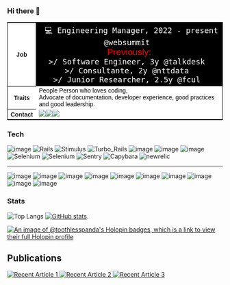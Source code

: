 ### Hi there 👋

<!--
**toothlesspanda/toothlesspanda** is a ✨ _special_ ✨ repository because its `README.md` (this file) appears on your GitHub profile.

Here are some ideas to get you started:

- 🔭 I’m currently working on ...
- 🌱 I’m currently learning ...
- 👯 I’m looking to collaborate on ...
- 🤔 I’m looking for help with ...
- 💬 Ask me about ...
- 📫 How to reach me: ...
- 😄 Pronouns: ...
- ⚡ Fun fact: ...
-->

<table width="200" border="0" align="center" cellpadding="0" cellspacing="0" style="background-color:white;border:1px solid black;font-size:1em;font-family:arial,helvetica,sans-serif;">
  
   <tbody>
      <tr>
       <th>Job</th>
       <td colspan="1" style="padding:5px;background-color:black;color:white;font-size:150%;text-align:center;"> 
       <code> 💻 Engineering Manager, 2022 - present @websummit </code>
        <br>
        <span style="color: red;"> Previously: </span><br>
        <span> <code>>/ Software Engineer, 3y @talkdesk </code></span><br>
        <span> <code>>/ Consultante, 2y @nttdata </code></span><br>
        <span> <code>>/ Junior Researcher, 2.5y @fcul </code></span>
       </td>
     </tr>
     <tr>
      <th>Traits</th>
      <td style="background-color:white;color:black;">
       People Person who loves coding, <br> Advocate of documentation, developer experience, good practices and good leadership.
      </td>
     </tr>
      <tr>
            <th>Contact</th>
       <td style="background-color:white;color:black;display:flex;justify-content:center important!;">
        <a href="https://github.com/toothlesspanda">
         <img src="https://img.shields.io/badge/GitHub-100000?style=for-the-badge&logo=github&logoColor=white"/></a> 
        <a href="[https://github.com/toothlesspanda](https://linkedin.com/in/inesdematos)" >
         <img src="https://img.shields.io/badge/LinkedIn-0077B5?style=for-the-badge&logo=linkedin&logoColor=white"/>
        </a> 
        <a href="[https://github.com/toothlesspanda](https://medium.com/@inesdematos)" >
         <img src="https://img.shields.io/badge/Medium-12100E?style=for-the-badge&logo=medium&logoColor=white"/>
        </a>
       </td>
     </tr>
   </tbody>
</table>


### Tech


![image](https://img.shields.io/badge/Ruby-CC342D?style=for-the-badge&logo=ruby&logoColor=white) ![Rails](https://img.shields.io/badge/rails-%23CC0000.svg?style=for-the-badge&logo=ruby-on-rails&logoColor=white) ![Stimulus](https://img.shields.io/badge/stimulus-323330?style=for-the-badge&logo=stimulus&logoColor=red) ![Turbo_Rails](https://img.shields.io/badge/turbo_rails-%23FF0000.svg?style=for-the-badge&logo=tutbo_rails&logoColor=white) ![image](https://img.shields.io/badge/Bootstrap-563D7C?style=for-the-badge&logo=bootstrap&logoColor=white) ![image](https://img.shields.io/badge/rabbitmq-%23FF6600.svg?&style=for-the-badge&logo=rabbitmq&logoColor=white) ![image](https://img.shields.io/badge/PostgreSQL-316192?style=for-the-badge&logo=postgresql&logoColor=white)  ![Selenium](https://img.shields.io/badge/-selenium-%43B02A?style=for-the-badge&logo=selenium&logoColor=white) ![Selenium](https://img.shields.io/badge/-selenium-%43B02A?style=for-the-badge&logo=selenium&logoColor=white) ![Sentry](https://img.shields.io/badge/sentry-%23362D59.svg?style=for-the-badge&logo=sentry&logoColor=white) ![Capybara](https://img.shields.io/badge/-capybara-%23E5E5E5?style=for-the-badge&logo=capybara) ![newrelic](https://img.shields.io/badge/newrelic-%23323330.svg?style=for-the-badge&logo=newrelic&logoColor=%BBDEAD)

<hr>

![image](https://img.shields.io/badge/Node%20js-339933?style=for-the-badge&logo=nodedotjs&logoColor=white) ![image](https://img.shields.io/badge/React-20232A?style=for-the-badge&logo=react&logoColor=61DAFB)  ![image](https://img.shields.io/badge/Cucumber-43B02A?style=for-the-badge&logo=cucumber&logoColor=white) ![image](https://img.shields.io/badge/Swagger-85EA2D?style=for-the-badge&logo=Swagger&logoColor=white) ![image](https://img.shields.io/badge/firebase-ffca28?style=for-the-badge&logo=firebase&logoColor=black) ![image](https://img.shields.io/badge/Docker-2CA5E0?style=for-the-badge&logo=docker&logoColor=white) ![image](https://img.shields.io/badge/mac%20os-000000?style=for-the-badge&logo=apple&logoColor=white) ![image](https://img.shields.io/badge/iTerm2-000000?style=for-the-badge&logo=iterm2&logoColor=white) ![image](https://img.shields.io/badge/VSCode-0078D4?style=for-the-badge&logo=visual%20studio%20code&logoColor=white) ![image](https://img.shields.io/badge/Raspberry%20Pi-A22846?style=for-the-badge&logo=Raspberry%20Pi&logoColor=white)

### Stats
![Top Langs](https://github-readme-stats.vercel.app/api/top-langs/?username=toothlesspanda&hide=java,prolog,php,html,css,makefile,shell&show_icons=true&theme=gruvbox&bg_color=00000000)     [![GitHub stats](https://github-readme-stats.vercel.app/api?username=toothlesspanda&show_icons=true&theme=gruvbox&bg_color=00000000)](https://github.com/toothlesspanda/github-readme-stats).
 

[![An image of @toothlesspanda's Holopin badges, which is a link to view their full Holopin profile](https://holopin.me/toothlesspanda)](https://holopin.io/@toothlesspanda)



## Publications
<a target="_blank" href="https://github-readme-medium-recent-article.vercel.app/medium/@inesdematos/2"><img src="https://github-readme-medium-recent-article.vercel.app/medium/@inesdematos/2" alt="Recent Article 1"> 
<a target="_blank" href="https://github-readme-medium-recent-article.vercel.app/medium/@inesdematos/3"><img src="https://github-readme-medium-recent-article.vercel.app/medium/@inesdematos/3" alt="Recent Article 2"> 
<a target="_blank" href="https://github-readme-medium-recent-article.vercel.app/medium/@inesdematos/0"><img src="https://github-readme-medium-recent-article.vercel.app/medium/@inesdematos/0" alt="Recent Article 3"> 


